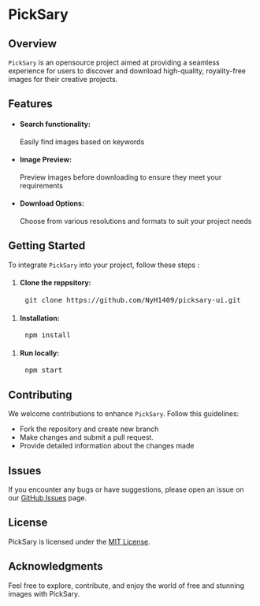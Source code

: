 # PickSary


## Overview
`PickSary` is an opensource project aimed at providing a seamless experience for users to discover and download high-quality, royality-free images for their creative projects.


## Features
* #### Search functionality:
    Easily find images based on keywords
* #### Image Preview:
    Preview images before downloading to ensure they meet your requirements
* #### Download Options:
    Choose from various resolutions and formats to suit your project needs

## Getting Started
To integrate `PickSary` into your project, follow these steps :

1. #### Clone the reppsitory:

<pre>
    git clone https://github.com/NyH1409/picksary-ui.git
</pre>

1. #### Installation:

<pre>
    npm install
</pre>

1. #### Run locally:

<pre>
    npm start
</pre>

## Contributing
We welcome contributions to enhance `PickSary`. Follow this guidelines:

* Fork the repository and create new branch
* Make changes and submit a pull request.
* Provide detailed information about the changes made


## Issues
If you encounter any bugs or have suggestions, please open an issue on our [GitHub Issues]() page.

## License
PickSary is licensed under the [MIT License]().

## Acknowledgments
Feel free to explore, contribute, and enjoy the world of free and stunning images with PickSary.

